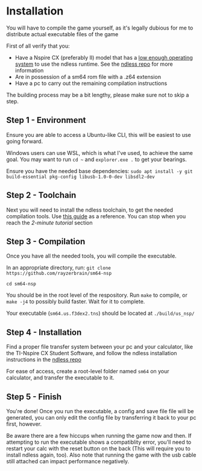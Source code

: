 # Installation
You will have to compile the game yourself, as it's legally dubious for me to distribute actual executable files of the game

First of all verify that you:
- Have a Nspire CX (preferably II) model that has a <ins>low enough operating system</ins> to use the ndless runtime. See the [ndless repo](https://github.com/ndless-nspire/Ndless) for more information
- Are in possession of a sm64 rom file with a .z64 extension
- Have a pc to carry out the remaining compilation instructions

The building process may be a bit lengthy, please make sure not to skip a step.

## Step 1 - Environment
Ensure you are able to access a Ubuntu-like CLI, this will be easiest to use going forward.

Windows users can use WSL, which is what I've used, to achieve the same goal. You may want to run `cd ~` and `explorer.exe .` to get your bearings.

Ensure you have the needed base dependencies: `sudo apt install -y git build-essential pkg-config libusb-1.0-0-dev libsdl2-dev`

## Step 2 - Toolchain

Next you will need to install the ndless toolchain, to get the needed compilation tools. Use [this guide](https://hackspire.org/index.php/C_and_assembly_development_introduction) as a reference. You can stop when you reach the <i>2-minute tutorial</i> section

## Step 3 - Compilation

Once you have all the needed tools, you will compile the executable.

In an appropriate directory, run: `git clone https://github.com/rayzerbrain/sm64-nsp`

`cd sm64-nsp`

You should be in the root level of the respository. Run `make` to compile, or `make -j4` to possibly build faster. Wait for it to complete.

Your executable (`sm64.us.f3dex2.tns`) should be located at `./build/us_nsp/`

## Step 4 - Installation

Find a proper file transfer system between your pc and your calculator, like the TI-Nspire CX Student Software, and follow the ndless installation instructions in the [ndless repo](https://github.com/ndless-nspire/Ndless)

For ease of access, create a root-level folder named `sm64` on your calculator, and transfer the executable to it.

## Step 5 - Finish

You're done! Once you run the executable, a config and save file file will be generated, you can only edit the config file by transferring it back to your pc first, however.

Be aware there are a few hiccups when running the game now and then. If attempting to run the executable shows a compatiblity error, you'll need to restart your calc with the reset button on the back (This will require you to install ndless again, too). Also note that running the game with the usb cable still attached can impact performance negatively.
